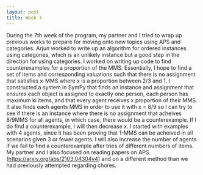 ```yaml
---
layout: post
title: Week 7
---
```


During the 7th week of the program, my partner and I tried to wrap up previous works to prepare for moving onto new topics using APS and categories. Arjun worked to write up an algorithm for ordered instances using categories, which is an unlikely instance but a good step in the direction for using categories. I worked on writing up code to find counterexamples for a proportion of the MMS. Essentially, I hope to find a set of items and corresponding valuations such that there is no assignment that satisfies x-MMS where x is a proportion between 2/3 and 1. I constructed a system in SymPy that finds an instance and assignment that ensures each object is assigned to exactly one person, each person has maximum ki items, and that every agent receives x proportion of their MMS. It also finds each agents MMS in order to use it with x = 8/9 so I can try to see if there is an instance where there is no assignment that acheives 8/9MMS for all agents, in which case, there would be a counterexample. If I do find a counterexample, I will then decrease x. I started with examples with 4 agents, since it has been proving that 1-MMS can be acheived in all scenarios given 3 or fewer agents. I will also increase the number of agents if we fail to find a counterexample after tries of different numbers of items. My partner and I also focused on reading papers on APS (https://arxiv.org/abs/2103.04304v4) and on a different method than we had previously attempted regarding chores. 
